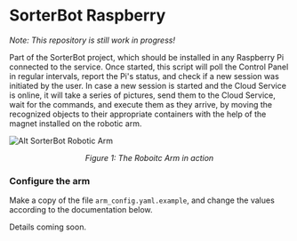 # SorterBot Raspberry
*Note: This repository is still work in progress!*

Part of the SorterBot project, which should be installed in any Raspberry Pi connected to the service. Once started, this script will poll the Control Panel in regular intervals, report the Pi's status, and check if a new session was initiated by the user. In case a new session is started and the Cloud Service is online, it will take a series of pictures, send them to the Cloud Service, wait for the commands, and execute them as they arrive, by moving the recognized objects to their appropriate containers with the help of the magnet installed on the robotic arm.

![Alt SorterBot Robotic Arm](./media/arm.gif)
*<p align="center">Figure 1: The Roboitc Arm in action</p>*

### Configure the arm
Make a copy of the file `arm_config.yaml.example`, and change the values according to the documentation below.

Details coming soon.
